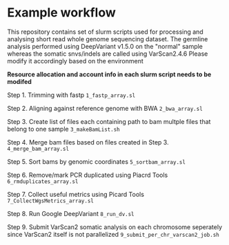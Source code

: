 # Example workflow
This repository contains set of slurm scripts used for processing and analysing short read whole genome sequencing dataset.
The germline analysis performed using DeepVariant v1.5.0 on the "normal" sample whereas the somatic snvs/indels are called using VarScan2.4.6
Please modify it accordingly based on the environment

**Resource allocation and account info in each slurm script needs to be modifed**

Step 1. Trimming with fastp `1_fastp_array.sl`

Step 2. Aligning against reference genome with BWA `2_bwa_array.sl`

Step 3. Create list of files each containing path to bam multple files that belong to one sample `3_makeBamList.sh`

Step 4. Merge bam files based on files created in Step 3. `4_merge_bam_array.sl`

Step 5. Sort bams by genomic coordinates `5_sortbam_array.sl`

Step 6. Remove/mark PCR duplicated using Piacrd Tools `6_rmduplicates_array.sl`

Step 7. Collect useful metrics using Picard Tools `7_CollectWgsMetrics_array.sl`

Step 8. Run Google DeepVariant `8_run_dv.sl`

Step 9. Submit VarScan2 somatic analysis on each chromosome seperately since VarScan2 itself is not parallelized `9_submit_per_chr_varscan2_job.sh`
